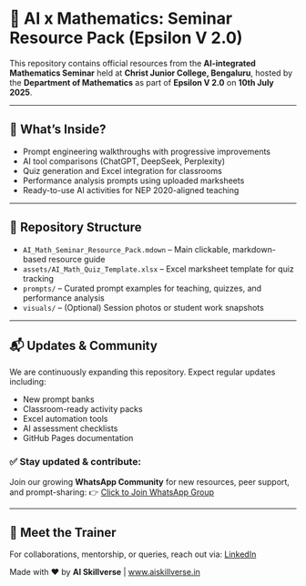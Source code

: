 # 🤖 AI x Mathematics: Seminar Resource Pack (Epsilon V 2.0)

This repository contains official resources from the **AI-integrated Mathematics Seminar** held at **Christ Junior College, Bengaluru**, hosted by the **Department of Mathematics** as part of **Epsilon V 2.0** on **10th July 2025**.

---

## 🧠 What’s Inside?

- Prompt engineering walkthroughs with progressive improvements
- AI tool comparisons (ChatGPT, DeepSeek, Perplexity)
- Quiz generation and Excel integration for classrooms
- Performance analysis prompts using uploaded marksheets
- Ready-to-use AI activities for NEP 2020-aligned teaching

---

## 📂 Repository Structure

- `AI_Math_Seminar_Resource_Pack.mdown` – Main clickable, markdown-based resource guide
- `assets/AI_Math_Quiz_Template.xlsx` – Excel marksheet template for quiz tracking
- `prompts/` – Curated prompt examples for teaching, quizzes, and performance analysis
- `visuals/` – (Optional) Session photos or student work snapshots

---

## 📬 Updates & Community

We are continuously expanding this repository. Expect regular updates including:

- New prompt banks
- Classroom-ready activity packs
- Excel automation tools
- AI assessment checklists
- GitHub Pages documentation

### ✅ Stay updated & contribute:
Join our growing **WhatsApp Community** for new resources, peer support, and prompt-sharing:
👉 [Click to Join WhatsApp Group]([https://chat.whatsapp.com/FakeJoinLinkHere](https://chat.whatsapp.com/ITefoASm1lI7PEogOO4uH5?mode=r_c))

---


## 🔗 Meet the Trainer

For collaborations, mentorship, or queries, reach out via:
[LinkedIn](https://www.linkedin.com/in/meetoaz-bhardwaj-0bb5762a7?lipi=urn%3Ali%3Apage%3Ad_flagship3_profile_view_base_contact_details%3Bo5oURQP1T1eZ%2FlgTU2RCEQ%3D%3D)


Made with ❤️ by **AI Skillverse** | www.aiskillverse.in
